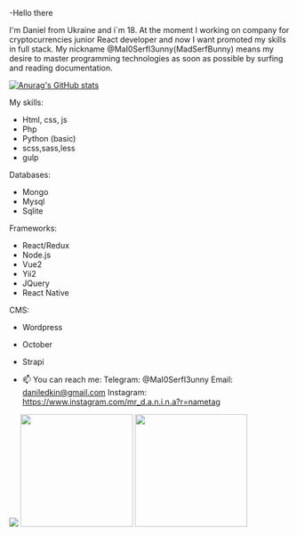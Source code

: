 -Hello there 
 
I'm Daniel from Ukraine and i`m 18. At the moment I working on company for cryptocurrencies junior React developer and now I want promoted my skills in full stack.
My nickname @MaI0SerfI3unny(MadSerfBunny) means my desire to master programming technologies as soon as possible by surfing and reading documentation.

[![Anurag's GitHub stats](https://github-readme-stats.vercel.app/api?username=MaI0SerfI3unny)](https://github.com/anuraghazra/github-readme-stats)

My skills:
- Html, css, js
- Php
- Python (basic)
- scss,sass,less
- gulp

Databases:
- Mongo
- Mysql
- Sqlite

Frameworks:
- React/Redux
- Node.js
- Vue2
- Yii2
- JQuery
- React Native

CMS:
- Wordpress
- October
- Strapi

- 📫 You can reach me:
    Telegram: @MaI0SerfI3unny
    Email: daniledkin@gmail.com
    Instagram: https://www.instagram.com/mr_d.a.n.i.n.a?r=nametag

<a href="https://kyrrex.com/en/blog/"><img src="https://i.imgflip.com/5g9gae.gif"></a>
<a href="https://krrx-bot.com/"><img height="202" src="https://i.imgflip.com/5l3jai.gif"></a>
<img height="202" src="https://i.imgflip.com/63ahye.gif">
